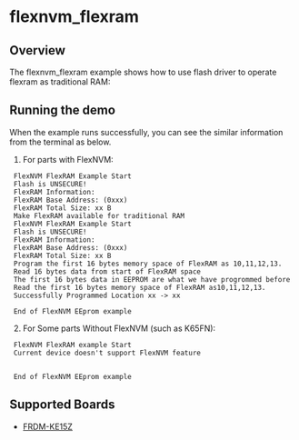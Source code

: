 # flexnvm_flexram

## Overview
The flexnvm_flexram example shows how to use flash driver to operate flexram as traditional RAM:


## Running the demo
When the example runs successfully, you can see the similar information from the terminal as below.

1. For parts with FlexNVM:
~~~~~~~~~~~~
 FlexNVM FlexRAM Example Start
 Flash is UNSECURE!
 FlexRAM Information: 
 FlexRAM Base Address: (0xxx)
 FlexRAM Total Size: xx B
 Make FlexRAM available for traditional RAM
 FlexNVM FlexRAM Example Start
 Flash is UNSECURE!
 FlexRAM Information: 
 FlexRAM Base Address: (0xxx)
 FlexRAM Total Size: xx B
 Program the first 16 bytes memory space of FlexRAM as 10,11,12,13.
 Read 16 bytes data from start of FlexRAM space
 The first 16 bytes data in EEPROM are what we have progrommed before
 Read the first 16 bytes memory space of FlexRAM as10,11,12,13.
 Successfully Programmed Location xx -> xx

 End of FlexNVM EEprom example
~~~~~~~~~~~~

2. For Some parts Without FlexNVM (such as K65FN):
~~~~~~~~~~~~
 FlexNVM FlexRAM example Start
 Current device doesn't support FlexNVM feature


 End of FlexNVM EEprom example
~~~~~~~~~~~~

## Supported Boards
- [FRDM-KE15Z](../../../_boards/frdmke15z/driver_examples/flash/flexnvm_flexram/example_board_readme.md)
